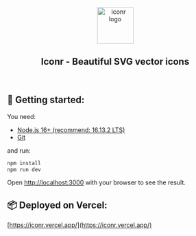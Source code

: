 <p align="center" style="margin-top:5px">
  <a href="https://strapi.io/#gh-light-mode-only">
    <img src="https://iconr.vercel.app/images/logo.png" width="85px" alt="iconr logo" />
  </a>
</p>
<h2 align="center">Iconr - Beautiful SVG vector icons</h2>
<br />

## 🚀 Getting started:

You need:

- [Node.js 16+ (recommend: 16.13.2 LTS)](https://nodejs.org/en/)
- [Git](https://git-scm.com/book/en/v2/Getting-Started-Installing-Git)

and run:

```bash
npm install
npm run dev
```

Open [http://localhost:3000](http://localhost:3000) with your browser to see the result.

## 📦 Deployed on Vercel:

[https://iconr.vercel.app/](https://iconr.vercel.app/)
